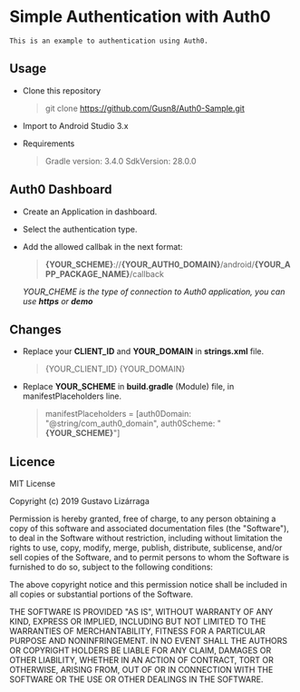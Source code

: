 # Simple Authentication with Auth0

    This is an example to authentication using Auth0.
    
## Usage

- Clone this repository
    
    > git clone https://github.com/Gusn8/Auth0-Sample.git
    
- Import to Android Studio 3.x 

- Requirements
        
    > Gradle version: 3.4.0
    > SdkVersion: 28.0.0
        
## Auth0 Dashboard

- Create an Application in dashboard.

- Select the authentication type.

- Add the allowed callbak in the next format:
    
    > **{YOUR_SCHEME}**://**{YOUR_AUTH0_DOMAIN}**/android/**{YOUR_APP_PACKAGE_NAME}**/callback
        
    _YOUR_CHEME is the type of connection to Auth0 application, you can use **https** or **demo**_   
     
## Changes

- Replace your **CLIENT_ID** and **YOUR_DOMAIN** in **strings.xml** file.
    
    > <string name="com_auth0_client_id">{YOUR_CLIENT_ID}</string>
    > <string name="com_auth0_domain">{YOUR_DOMAIN}</string>
        
- Replace **YOUR_SCHEME** in **build.gradle** (Module) file, in manifestPlaceholders line.
    
    > manifestPlaceholders = [auth0Domain: "@string/com_auth0_domain", auth0Scheme: "**{YOUR_SCHEME}**"]


## Licence

MIT License

Copyright (c) 2019 Gustavo Lizárraga

Permission is hereby granted, free of charge, to any person obtaining a copy
of this software and associated documentation files (the "Software"), to deal
in the Software without restriction, including without limitation the rights
to use, copy, modify, merge, publish, distribute, sublicense, and/or sell
copies of the Software, and to permit persons to whom the Software is
furnished to do so, subject to the following conditions:

The above copyright notice and this permission notice shall be included in all
copies or substantial portions of the Software.

THE SOFTWARE IS PROVIDED "AS IS", WITHOUT WARRANTY OF ANY KIND, EXPRESS OR
IMPLIED, INCLUDING BUT NOT LIMITED TO THE WARRANTIES OF MERCHANTABILITY,
FITNESS FOR A PARTICULAR PURPOSE AND NONINFRINGEMENT. IN NO EVENT SHALL THE
AUTHORS OR COPYRIGHT HOLDERS BE LIABLE FOR ANY CLAIM, DAMAGES OR OTHER
LIABILITY, WHETHER IN AN ACTION OF CONTRACT, TORT OR OTHERWISE, ARISING FROM,
OUT OF OR IN CONNECTION WITH THE SOFTWARE OR THE USE OR OTHER DEALINGS IN THE
SOFTWARE.